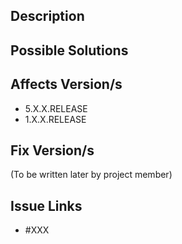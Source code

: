 ## Description


## Possible Solutions


## Affects Version/s
* 5.X.X.RELEASE
* 1.X.X.RELEASE

## Fix Version/s
(To be written later by project member)

## Issue Links
* #XXX
